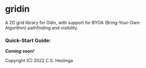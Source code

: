 # gridin
A 2D grid library for Odin, with support for BYOA (Bring-Your-Own-Algorithm) pathfinding and visibility.

### Quick-Start Guide:
***Coming soon!***

Copyright (C) 2022 C.S. Heslinga